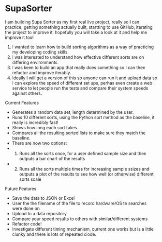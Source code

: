 # SupaSorter

I am building Supa Sorter as my first real live project, really so I can practice; getting something actually built, startting to use GitHub, iterating the project to improve it, hopefully you will take a look at it and help me improve it too!

1. I wanted to learn how to build sorting algorithms as a way of practicing my developing coding skills.
2. I was interested to understand how effective different sorts are on differing environments.
3. I was keen to build an app that really does something so I can then refactor and improve iterably.
4. Ideally I will get a version of this so anyone can run it and upload data so I can explore the speed of different set ups, perhas even create a web service to let people run the tests and compare their system speeds against others.

Current Features

- Generates a random data set, length determined by the user.
- Runs 10 different sorts, using the Python sort method as the baseline, it really is incredibly fast!
- Shows how long each sort takes.
- Compares all the resulting sorted lists to make sure they match the baseline.
- There are now two options:
- 1. Runs all the sorts once, for a user defined sample size and then outputs a bar chart of the results
- 2. Runs all the sorts multiple times for increasing sample ssizes and outputs a plot of the results to see how well (or otherwise) different sorts scale

Future Features

- Save the data to JSON or Excel
- User the the filename of the file to record hardware/OS te searches were done on
- Upload to a data repository
- Compare your speed results to others with similar/different systems
- Refactor code!
- Investigate different timing mechanism, current one works but is a little clunky and there is lots of repeated ciode.
